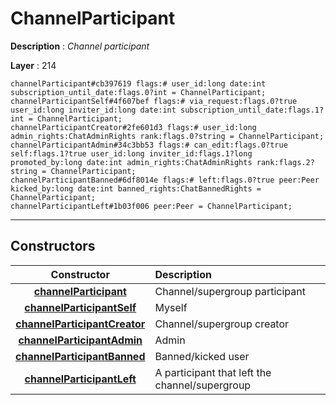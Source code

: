 # ChannelParticipant

**Description** : *Channel participant*

**Layer** : 214

```tl
channelParticipant#cb397619 flags:# user_id:long date:int subscription_until_date:flags.0?int = ChannelParticipant;
channelParticipantSelf#4f607bef flags:# via_request:flags.0?true user_id:long inviter_id:long date:int subscription_until_date:flags.1?int = ChannelParticipant;
channelParticipantCreator#2fe601d3 flags:# user_id:long admin_rights:ChatAdminRights rank:flags.0?string = ChannelParticipant;
channelParticipantAdmin#34c3bb53 flags:# can_edit:flags.0?true self:flags.1?true user_id:long inviter_id:flags.1?long promoted_by:long date:int admin_rights:ChatAdminRights rank:flags.2?string = ChannelParticipant;
channelParticipantBanned#6df8014e flags:# left:flags.0?true peer:Peer kicked_by:long date:int banned_rights:ChatBannedRights = ChannelParticipant;
channelParticipantLeft#1b03f006 peer:Peer = ChannelParticipant;
```

---

## Constructors

| Constructor | Description |
| :---: | :--- |
| [**channelParticipant**](constructor/channelParticipant) | Channel/supergroup participant |
| [**channelParticipantSelf**](constructor/channelParticipantSelf) | Myself |
| [**channelParticipantCreator**](constructor/channelParticipantCreator) | Channel/supergroup creator |
| [**channelParticipantAdmin**](constructor/channelParticipantAdmin) | Admin |
| [**channelParticipantBanned**](constructor/channelParticipantBanned) | Banned/kicked user |
| [**channelParticipantLeft**](constructor/channelParticipantLeft) | A participant that left the channel/supergroup |